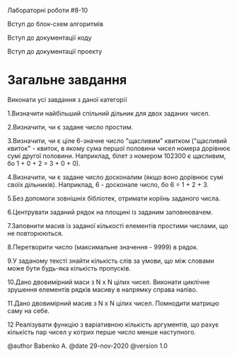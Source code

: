 ﻿Лабораторні роботи #8-10

Вступ до блок-схем алгоритмів

Вступ до документації коду

Вступ до документації проекту

# Загальне завдання

Виконати усі завдання з даної категорії

1.Визначити найбільший спільний дільник для двох заданих чисел.

2.Визначити, чи є задане число простим.

3.Визначити, чи є ціле 6-значне число "щасливим" квитком ("щасливий квиток" - квиток, в якому сума першої половини чисел номера дорівнює сумі другої половини. Наприклад, білет з номером 102300 є щасливим, бо 1 + 0 + 2 = 3 + 0 + 0). 

4.Визначити, чи є задане число досконалим (якщо воно дорівнює сумі своїх дільників). Наприклад, 6 - досконале число, бо 6 = 1 + 2 + 3.

5.Без допомоги зовнішніх бібліотек, отримати коріінь заданого числа.

6.Центрувати заданий рядок на площині із заданим заповнювачем.

7.Заповнити масив із заданої кількості елементів простими числами, що не повторюються.

8.Перетворити число (максимальне значення - 9999) в рядок.

9.У заданому тексті знайти кількість слів за умови, що між словами може бути будь-яка кількість пропусків.

10.Дано двовимірний маси з N x N цілих чисел. Виконати циклічне зрушення елементів рядків масиву в напрямку справа наліво.

11.Дано двовимірний масив з N x N цілих чисел. Помнодити матрицю саму на себе.

12 Реалізувати функцію з варіативною кількість аргументів, що рахує кількість пар чисел у котрих перше число менше наступного.

@author Babenko A.
@date 29-nov-2020
@version 1.0
